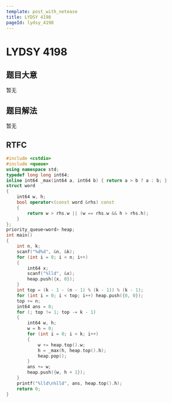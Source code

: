 ```yaml
---
template: post_with_netease
title: LYDSY 4198
pageId: lydsy_4198
---
```


# LYDSY 4198
<span id="poem"></span><script>$(function(){$.ajax('/api/poem?rnd='+Date.now()+Math.random()).done(function(data){$('#poem').text(data);});});</script>
## 题目大意
暂无

## 题目解法
暂无

## RTFC

```cpp
#include <cstdio>
#include <queue>
using namespace std;
typedef long long int64;
inline int64 _max(int64 a, int64 b) { return a > b ? a : b; }
struct word
{
    int64 w, h;
    bool operator<(const word &rhs) const
    {
        return w > rhs.w || (w == rhs.w && h > rhs.h);
    }
};
priority_queue<word> heap;
int main()
{
    int n, k;
    scanf("%d%d", &n, &k);
    for (int i = 0; i < n; i++)
    {
        int64 x;
        scanf("%lld", &x);
        heap.push({x, 0});
    }
    int top = (k - 1 - (n - 1) % (k - 1)) % (k - 1);
    for (int i = 0; i < top; i++) heap.push({0, 0});
    top += n;
    int64 ans = 0;
    for (; top != 1; top -= k - 1)
    {
        int64 w, h;
        w = h = 0;
        for (int i = 0; i < k; i++)
        {
            w += heap.top().w;
            h = _max(h, heap.top().h);
            heap.pop();
        }
        ans += w;
        heap.push({w, h + 1});
    }
    printf("%lld\n%lld", ans, heap.top().h);
    return 0;
}
```
<div id="__comment"></div>
